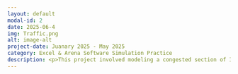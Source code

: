 ```yaml
---
layout: default
modal-id: 2
date: 2025-06-4
img: Traffic.png
alt: image-alt
project-date: Juanary 2025 - May 2025
category: Excel & Arena Software Simulation Practice
description: <p>This project involved modeling a congested section of I-35 in downtown Austin using Arena Simulation Software. The objective was to identify bottlenecks and propose adjustments to improve traffic flow during peak hours. <p>I collected real-world traffic data from public information, defined arrival and service time distributions, and built a simulation that accounted for congestion during peak hours. The model tested various scenarios such as fewer vehicles, additional lanes, and rerouting strategies. <p>Through simulation runs and statistical analysis, I identified interventions that significantly reduced average wait times and congestion duration. This project sharpened my skills in process modeling, data interpretation, and simulation-based decision-making. <p><a href="https://drive.google.com/file/d/1sv3cBsGYMTr2KfpOtXiG33elSsRrn-eA/view?usp=sharing" target="_blank">View the full paper</a>.</p>
---
```


